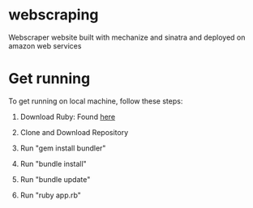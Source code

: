 # webscraping
Webscraper website built with mechanize and sinatra and deployed on amazon web services


# Get running

To get running on local machine, follow these steps:

1. Download Ruby: Found [here](https://rubyinstaller.org/)

2. Clone and Download Repository

3. Run "gem install bundler"

4. Run "bundle install"

5. Run "bundle update"

6. Run "ruby app.rb"

